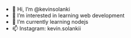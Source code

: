 - 👋 Hi, I’m @kevinsolanki
- 👀 I’m interested in learning web development
- 🌱 I’m currently learning nodejs
- 📫 Instagram: kevin.solankii

<!---
kevinsolanki/kevinsolanki is a ✨ special ✨ repository because its `README.md` (this file) appears on your GitHub profile.
You can click the Preview link to take a look at your changes.
--->
